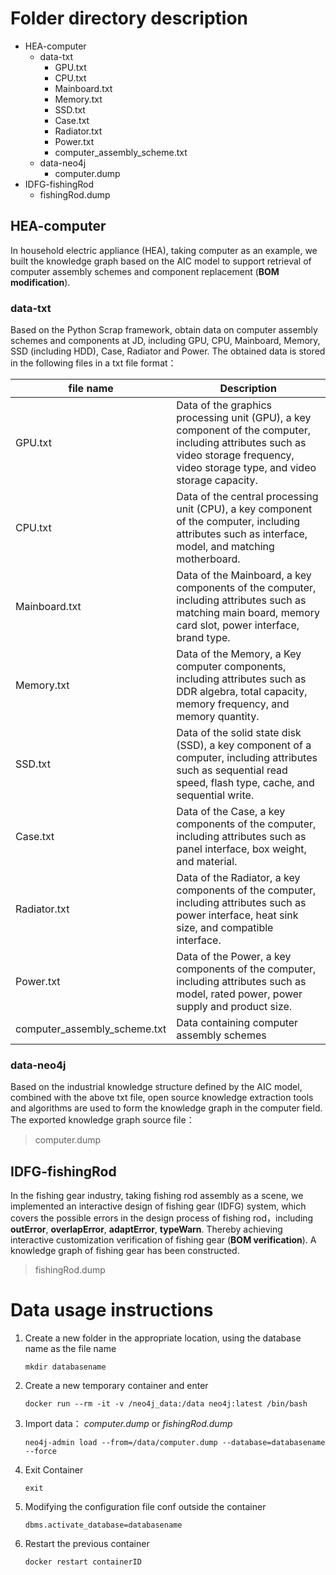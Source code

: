 <!-- # AIC-Cases
This warehouse is used to store relevant data of case studies in papers. -->
# Folder directory description

* HEA-computer
  * data-txt
    * GPU.txt
    * CPU.txt
    * Mainboard.txt
    * Memory.txt
    * SSD.txt
    * Case.txt
    * Radiator.txt
    * Power.txt
    * computer_assembly_scheme.txt
  * data-neo4j
    * computer.dump
* IDFG-fishingRod
  * fishingRod.dump



## HEA-computer

In household electric appliance (HEA),  taking computer as an example,  we built the knowledge graph based on the AIC model to support retrieval of computer assembly schemes and component replacement (**BOM modification**).



### data-txt

Based on the Python Scrap framework, obtain data on computer assembly schemes and components at JD, including GPU, CPU, Mainboard, Memory, SSD (including HDD), Case, Radiator and Power.  The obtained data is stored in the following files in a txt file format：

| file name                    | Description                                                  |
| ---------------------------- | ------------------------------------------------------------ |
| GPU.txt                      | Data of the graphics processing unit (GPU), a key component of the computer, including attributes such as video storage frequency, video storage type, and video storage capacity. |
| CPU.txt                      | Data of the central processing unit (CPU), a key component of the computer, including attributes such as interface, model, and matching motherboard. |
| Mainboard.txt                | Data of the Mainboard, a key components of the computer, including attributes such as matching main board, memory card slot, power interface, brand type. |
| Memory.txt                   | Data of the Memory, a Key computer components, including attributes such as DDR algebra, total capacity, memory frequency, and memory quantity. |
| SSD.txt                      | Data of the solid state disk (SSD), a key component of a computer, including attributes such as sequential read speed, flash type, cache, and sequential write. |
| Case.txt                     | Data of the Case, a key components of the computer, including attributes such as panel interface, box weight, and material. |
| Radiator.txt                 | Data of the Radiator, a key components of the computer, including attributes such as power interface, heat sink size,  and compatible interface. |
| Power.txt                    | Data of the Power, a key components of the computer, including attributes such as  model, rated power, power supply and product size. |
| computer_assembly_scheme.txt | Data containing computer assembly schemes                    |



### data-neo4j

Based on the industrial knowledge structure defined by the AIC model, combined with the above txt file, open source knowledge extraction tools and algorithms are used to form the knowledge graph in the computer field. The exported knowledge graph source file：

> computer.dump





## IDFG-fishingRod

In the fishing gear industry, taking fishing rod assembly as a scene, we implemented an interactive design of fishing gear (IDFG) system, which covers the possible errors in the design process of fishing rod，including  **outError**,  **overlapError**,  **adaptError**,  **typeWarn**.  Thereby achieving interactive customization verification of fishing gear (**BOM verification**). A  knowledge graph of fishing gear has been constructed. 

> fishingRod.dump



# Data usage instructions

1. Create a new folder in the appropriate location, using the database name as the file name

   ```linux
   mkdir databasename
   ```

2. Create a new temporary container and enter

   ```linux
   docker run --rm -it -v /neo4j_data:/data neo4j:latest /bin/bash
   ```

3. Import data： *computer.dump*  or  *fishingRod.dump*

   ```linxu
   neo4j-admin load --from=/data/computer.dump --database=databasename --force
   ```

4. Exit Container

   ```
   exit
   ```

5. Modifying the configuration file conf outside the container

   ```
   dbms.activate_database=databasename
   ```

6. Restart the previous container

   ```
   docker restart containerID
   ```

   

